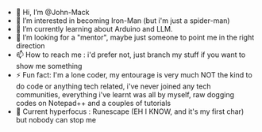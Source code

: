 - 👋 Hi, I’m @John-Mack
- 👀 I’m interested in becoming Iron-Man (but i'm just a spider-man)
- 🌱 I’m currently learning about Arduino and LLM.
- 💞️ I’m looking for a "mentor", maybe just someone to point me in the right direction
- 📫 How to reach me : i'd prefer not, just branch my stuff if you want to show me something
- ⚡ Fun fact: I'm a lone coder, my entourage is very much NOT the kind to do code or anything tech related, i've never joined any tech communities, everything i've learnt was all by myself, raw dogging codes on Notepad++ and a couples of tutorials
- 🤡 Current hyperfocus : Runescape (EH I KNOW, and it's my first char) but nobody can stop me
